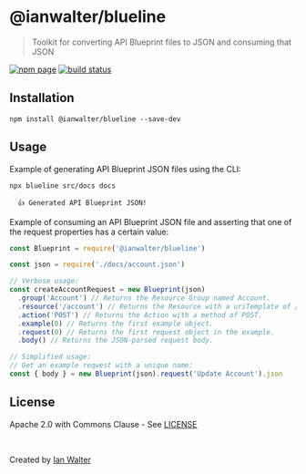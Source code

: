 # @ianwalter/blueline
> Toolkit for converting API Blueprint files to JSON and consuming that JSON

[![npm page][npmImage]][npmUrl]
[![build status][buildImage]][buildUrl]

## Installation

```console
npm install @ianwalter/blueline --save-dev
```

## Usage

Example of generating API Blueprint JSON files using the CLI:

```console
npx blueline src/docs docs

  👍 Generated API Blueprint JSON!

```

Example of consuming an API Blueprint JSON file and asserting that one of the
request properties has a certain value:

```js
const Blueprint = require('@ianwalter/blueline')

const json = require('./docs/account.json')

// Verbose usage:
const createAccountRequest = new Blueprint(json)
  .group('Account') // Returns the Resource Group named Account.
  .resource('/account') // Returns the Resource with a uriTemplate of /account.
  .action('POST') // Returns the Action with a method of POST.
  .example(0) // Returns the first example object.
  .request(0) // Returns the first request object in the example.
  .body() // Returns the JSON-parsed request body.

// Simplified usage:
// Get an example request with a unique name:
const { body } = new Blueprint(json).request('Update Account').json
```

## License

Apache 2.0 with Commons Clause - See [LICENSE][licenseUrl]

&nbsp;

Created by [Ian Walter](https://iankwalter.com)

[npmImage]: https://img.shields.io/npm/v/@ianwalter/blueline.svg
[npmUrl]: https://www.npmjs.com/package/@ianwalter/blueline
[buildImage]: https://dev.azure.com/ianwalter/blueline/_apis/build/status/ianwalter.blueline
[buildUrl]: https://dev.azure.com/ianwalter/blueline/_build
[licenseUrl]: https://github.com/ianwalter/blueline/blob/master/LICENSE

